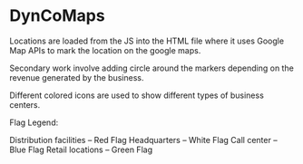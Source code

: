 # DynCoMaps


Locations are loaded from the JS into the HTML file where it uses Google Map APIs to mark the location on the google maps.

Secondary work involve adding circle around the markers depending on the revenue generated by the business. 

Different colored icons are used to show different types of business centers. 

Flag Legend:

Distribution facilities – Red Flag
Headquarters – White Flag
Call center – Blue Flag
Retail locations – Green Flag
